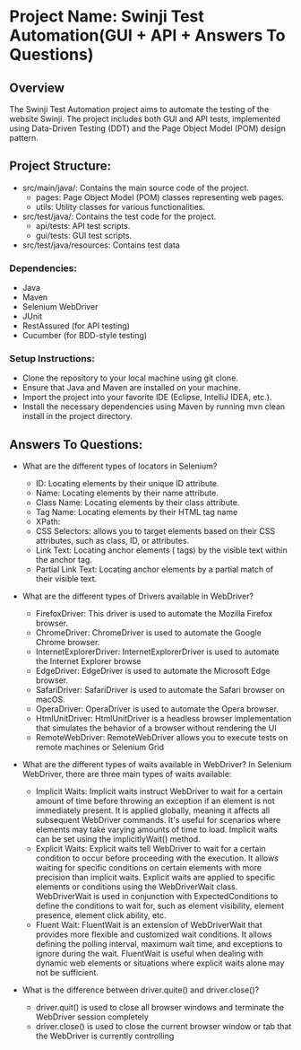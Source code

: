 # Project Name: Swinji Test Automation(GUI + API + Answers To Questions)
## Overview
The Swinji Test Automation project aims to automate the testing of the website Swinji. The project includes both GUI and API tests, implemented using Data-Driven Testing (DDT) and the Page Object Model (POM) design pattern.

## Project Structure:
- src/main/java/: Contains the main source code of the project.
  * pages: Page Object Model (POM) classes representing web pages.
  * utils: Utility classes for various functionalities.
- src/test/java/: Contains the test code for the project.
  * api/tests: API test scripts.
  * gui/tests: GUI test scripts.
- src/test/java/resources: Contains test data

### Dependencies:
- Java
- Maven
- Selenium WebDriver
- JUnit
- RestAssured (for API testing)
- Cucumber (for BDD-style testing)

### Setup Instructions:
- Clone the repository to your local machine using git clone.
- Ensure that Java and Maven are installed on your machine.
- Import the project into your favorite IDE (Eclipse, IntelliJ IDEA, etc.).
- Install the necessary dependencies using Maven by running mvn clean install in the project directory.

## Answers To Questions:
-   What are the different types of locators in Selenium?
    * ID: Locating elements by their unique ID attribute.
    * Name: Locating elements by their name attribute.
    * Class Name: Locating elements by their class attribute.
    * Tag Name: Locating elements by their HTML tag name
    * XPath:
    * CSS Selectors: allows you to target elements based on their CSS attributes, such as class, ID, or attributes.
    * Link Text: Locating anchor elements (<a><a/> tags) by the visible text within the anchor tag.
    * Partial Link Text: Locating anchor elements by a partial match of their visible text.
-   What are the different types of Drivers available in WebDriver?
    * FirefoxDriver: This driver is used to automate the Mozilla Firefox browser.
    * ChromeDriver: ChromeDriver is used to automate the Google Chrome browser.
    * InternetExplorerDriver: InternetExplorerDriver is used to automate the Internet Explorer browse
    * EdgeDriver: EdgeDriver is used to automate the Microsoft Edge browser.
    * SafariDriver: SafariDriver is used to automate the Safari browser on macOS.
    * OperaDriver: OperaDriver is used to automate the Opera browser.
    * HtmlUnitDriver: HtmlUnitDriver is a headless browser implementation that simulates the behavior of a browser without rendering the UI
    * RemoteWebDriver: RemoteWebDriver allows you to execute tests on remote machines or Selenium Grid
-   What are the different types of waits available in WebDriver?
    In Selenium WebDriver, there are three main types of waits available:
    * Implicit Waits: Implicit waits instruct WebDriver to wait for a certain amount of time before throwing an exception if an element is not immediately present. It is applied globally, meaning it affects all subsequent WebDriver commands. It's useful for scenarios where elements may take varying amounts of time to load. Implicit waits can be set using the implicitlyWait() method.
    * Explicit Waits: Explicit waits tell WebDriver to wait for a certain condition to occur before proceeding with the execution. It allows waiting for specific conditions on certain elements with more precision than implicit waits. Explicit waits are applied to specific elements or conditions using the WebDriverWait class. WebDriverWait is used in conjunction with ExpectedConditions to define the conditions to wait for, such as element visibility, element presence, element click ability, etc.
    * Fluent Wait: FluentWait is an extension of WebDriverWait that provides more flexible and customized wait conditions. It allows defining the polling interval, maximum wait time, and exceptions to ignore during the wait. FluentWait is useful when dealing with dynamic web elements or situations where explicit waits alone may not be sufficient.

- What is the difference between driver.quite() and driver.close()?
    * driver.quit() is used to close all browser windows and terminate the WebDriver session completely
    * driver.close() is used to close the current browser window or tab that the WebDriver is currently controlling


   